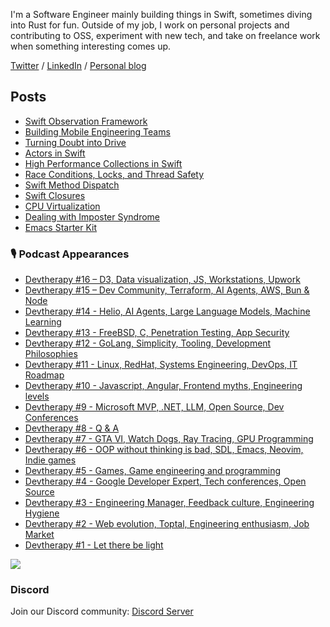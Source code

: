 I'm a Software Engineer mainly building things in Swift, sometimes diving into Rust for fun. Outside of my job, I work on personal projects and contributing to OSS, experiment with new tech, and take on freelance work when something interesting comes up.

[Twitter](https://twitter.com/tornikegomareli) / [LinkedIn](https://linkedin.com/in/tornike-gomareli) / [Personal blog](https://tornike-gomareli-personal-website-yt6y.vercel.app/)

## Posts

<!-- BLOG-POST-LIST:START -->
- [Swift Observation Framework](https://tornike-gomareli-personal-website-yt6y.vercel.app/swift-observation-framework/)
- [Building Mobile Engineering Teams](https://tornike-gomareli-personal-website-yt6y.vercel.app/mobile-engineerind-teams/)
- [Turning Doubt into Drive](https://tornike-gomareli-personal-website-yt6y.vercel.app/doubt-into-drive/)
- [Actors in Swift](https://tornike-gomareli-personal-website-yt6y.vercel.app/actors-swift/)
- [High Performance Collections in Swift](https://tornike-gomareli-personal-website-yt6y.vercel.app/high-performance-collection/)
- [Race Conditions, Locks, and Thread Safety](https://tornike-gomareli-personal-website-yt6y.vercel.app/race-conditions-locks-thread-safety/)
- [Swift Method Dispatch](https://tornike-gomareli-personal-website-yt6y.vercel.app/swift-method-dispatch/)
- [Swift Closures](https://tornike-gomareli-personal-website-yt6y.vercel.app/swift-closures/)
- [CPU Virtualization](https://tornike-gomareli-personal-website-yt6y.vercel.app/cpu-virtualization/)
- [Dealing with Imposter Syndrome](https://tornike-gomareli-personal-website-yt6y.vercel.app/imposter-syndrome/)
- [Emacs Starter Kit](https://tornike-gomareli-personal-website-yt6y.vercel.app/emacs-starter-kit/)
<!-- BLOG-POST-LIST:END -->

### 🎙️ Podcast Appearances
- [Devtherapy #16 – D3, Data visualization, JS, Workstations, Upwork](https://www.youtube.com/watch?v=Iw6R3NiEHXA)
- [Devtherapy #15 – Dev Community, Terraform, AI Agents, AWS, Bun & Node](https://www.youtube.com/watch?v=4mbdXt_wcA0)
- [Devtherapy #14 - Helio, AI Agents, Large Language Models, Machine Learning](https://www.youtube.com/watch?v=xE4MAuxHnLo)
- [Devtherapy #13 - FreeBSD, C, Penetration Testing, App Security](https://www.youtube.com/watch?v=uzsNxVpVR4s)
- [Devtherapy #12 - GoLang, Simplicity, Tooling, Development Philosophies](https://www.youtube.com/watch?v=atg6EtERPVA)
- [Devtherapy #11 - Linux, RedHat, Systems Engineering, DevOps, IT Roadmap](https://www.youtube.com/watch?v=xt3gOif5PeM)
- [Devtherapy #10 - Javascript, Angular, Frontend myths, Engineering levels](https://www.youtube.com/watch?v=t71ge5v-4ig)
- [Devtherapy #9 - Microsoft MVP, .NET, LLM, Open Source, Dev Conferences](https://www.youtube.com/watch?v=swqK7GgJIrk)
- [Devtherapy #8 - Q & A](https://www.youtube.com/watch?v=ibxIUdZ84hQ)
- [Devtherapy #7 - GTA VI, Watch Dogs, Ray Tracing, GPU Programming](https://www.youtube.com/watch?v=ptPHTbQk_sA)
- [Devtherapy #6 - OOP without thinking is bad, SDL, Emacs, Neovim, Indie games](https://www.youtube.com/watch?v=ohciTBFhqMo)
- [Devtherapy #5 - Games, Game engineering and programming](https://www.youtube.com/watch?v=Fv3jD_3jfhQ)
- [Devtherapy #4 - Google Developer Expert, Tech conferences, Open Source](https://www.youtube.com/watch?v=0cuCVR91zJY)
- [Devtherapy #3 - Engineering Manager, Feedback culture, Engineering Hygiene](https://www.youtube.com/watch?v=0d-j8jDxiJE)
- [Devtherapy #2 - Web evolution, Toptal, Engineering enthusiasm, Job Market](https://www.youtube.com/watch?v=bqmyM99JMHU)
- [Devtherapy #1 - Let there be light](https://www.youtube.com/watch?v=tI-vWehbH-8)

<a href="https://www.youtube.com/@Devtherapy">
  <img align="center" src="https://yt3.googleusercontent.com/A-jg8y73OQFfPGhAA_kzxKHEC5g1AxTX4ekXtB2HBazCmZs4VyP0T8tMxzlU21klBPBGQagmBA=s160-c-k-c0x00ffffff-no-rj"/>
</a>

### Discord
Join our Discord community: [Discord Server](https://discord.gg/m5gmEhQM)

